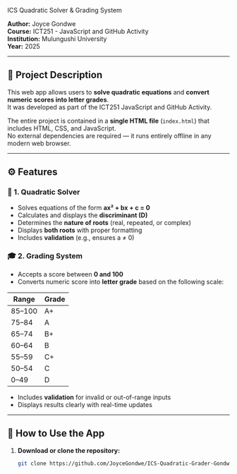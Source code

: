  ICS Quadratic Solver & Grading System

**Author:** Joyce Gondwe  
**Course:** ICT251 - JavaScript and GitHub Activity  
**Institution:** Mulungushi University  
**Year:** 2025

---

## 📘 Project Description

This web app allows users to **solve quadratic equations** and **convert numeric scores into letter grades**.  
It was developed as part of the ICT251 JavaScript and GitHub Activity.

The entire project is contained in a **single HTML file** (`index.html`) that includes HTML, CSS, and JavaScript.  
No external dependencies are required — it runs entirely offline in any modern web browser.

---

## ⚙️ Features

### 🧮 1. Quadratic Solver
- Solves equations of the form **ax² + bx + c = 0**
- Calculates and displays the **discriminant (D)**  
- Determines the **nature of roots** (real, repeated, or complex)  
- Displays **both roots** with proper formatting  
- Includes **validation** (e.g., ensures a ≠ 0)

### 🎓 2. Grading System
- Accepts a score between **0 and 100**  
- Converts numeric score into **letter grade** based on the following scale:

| Range | Grade |
|--------|--------|
| 85–100 | A+ |
| 75–84  | A  |
| 65–74  | B+ |
| 60–64  | B  |
| 55–59  | C+ |
| 50–54  | C  |
| 0–49   | D  |

- Includes **validation** for invalid or out-of-range inputs  
- Displays results clearly with real-time updates

---

## 🧭 How to Use the App

1. **Download or clone the repository:**
   ```bash
   git clone https://github.com/JoyceGondwe/ICS-Quadratic-Grader-Gondwe-Joyce.git
